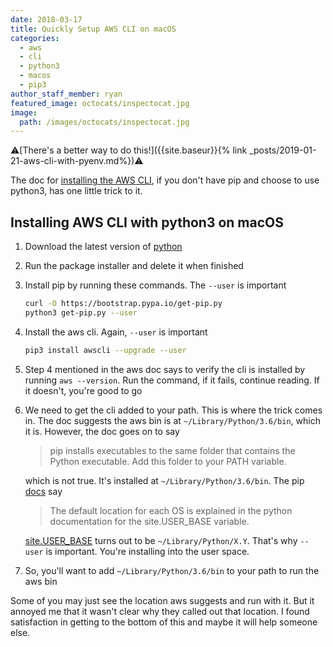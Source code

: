 ```yaml
---
date: 2018-03-17
title: Quickly Setup AWS CLI on macOS
categories:
  - aws
  - cli
  - python3
  - macos
  - pip3
author_staff_member: ryan
featured_image: octocats/inspectocat.jpg
image:
  path: /images/octocats/inspectocat.jpg
---
```


⚠️[There's a better way to do this!]({{site.baseur}}{% link _posts/2019-01-21-aws-cli-with-pyenv.md%})⚠️

The doc for [installing the AWS CLI](https://docs.aws.amazon.com/cli/latest/userguide/cli-install-macos.html), if you don't have pip and choose to use python3, has one little trick to it.

## Installing AWS CLI with python3 on macOS

1. Download the latest version of [python](https://www.python.org/)
2. Run the package installer and delete it when finished
3. Install pip by running these commands. The `--user` is important
    ```bash
    curl -O https://bootstrap.pypa.io/get-pip.py
    python3 get-pip.py --user
    ```
4. Install the aws cli. Again, `--user` is important
    ```bash
    pip3 install awscli --upgrade --user
    ```
5. Step 4 mentioned in the aws doc says to verify the cli is installed by running `aws --version`. Run the command, if it fails, continue reading. If it doesn't, you're good to go
6. We need to get the cli added to your path. This is where the trick comes in. The doc suggests the aws bin is at `~/Library/Python/3.6/bin`, which it is. However, the doc goes on to say
    > pip installs executables to the same folder that contains the Python executable. Add this folder to your PATH variable.

    which is not true. It's installed at `~/Library/Python/3.6/bin`. The pip [docs](https://pip.pypa.io/en/stable/user_guide/#user-installs) say

    > The default location for each OS is explained in the python documentation for the site.USER_BASE variable.

    [site.USER_BASE](https://docs.python.org/3/library/site.html#site.USER_BASE) turns out to be `~/Library/Python/X.Y`. That's why `--user` is important. You're installing into the user space.
7. So, you'll want to add `~/Library/Python/3.6/bin` to your path to run the aws bin

Some of you may just see the location aws suggests and run with it. But it annoyed me that it wasn't clear why they called out that location. I found satisfaction in getting to the bottom of this and maybe it will help someone else.